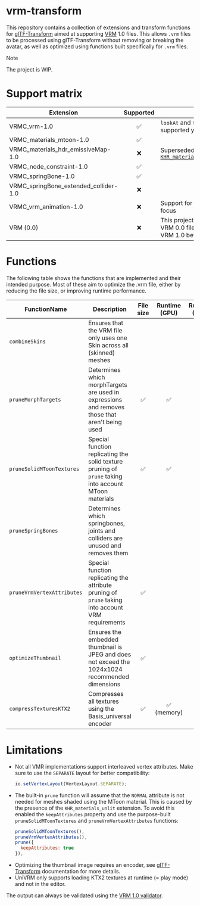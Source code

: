 # vrm-transform

This repository contains a collection of extensions and transform functions for [glTF-Transform](https://github.com/donmccurdy/glTF-Transform) aimed at supporting [VRM](https://vrm.dev/) 1.0 files. This allows `.vrm` files to be processed using glTF-Transform without removing or breaking the avatar, as well as optimized using functions built specifically for `.vrm` files.

> [!NOTE]
> The project is WIP.

# Support matrix

| Extension | Supported | Notes |
|-----------|:---------:|-------|
| VRMC_vrm-1.0 | ✅ | `lookAt` and `firstPerson` aren't supported yet |
| VRMC_materials_mtoon-1.0 | ✅ | |
| VRMC_materials_hdr_emissiveMap-1.0 | ❌ | Superseded by [`KHR_materials_emissive_strength`](https://github.com/KhronosGroup/glTF/blob/main/extensions/2.0/Khronos/KHR_materials_emissive_strength/README.md) |
| VRMC_node_constraint-1.0 | ✅ | |
| VRMC_springBone-1.0 | ✅ | |
| VRMC_springBone_extended_collider-1.0 | ❌ | |
| VRMC_vrm_animation-1.0 | ❌ | Support for `.vrma` files is not the focus |
| VRM (0.0) | ❌ | This project does not support VRM 0.0 files, convert them to VRM 1.0 beforehand |

# Functions

The following table shows the functions that are implemented and their intended purpose.
Most of these aim to optimize the .vrm file, either by reducing the file size, or improving runtime performance.

| FunctionName | Description | File size | Runtime (GPU) | Runtime (CPU) |
|--------------|-------------|:---------:|:-------------:|:-------------:|
| `combineSkins` | Ensures that the VRM file only uses one Skin across all (skinned) meshes | | | ✅ |
| `pruneMorphTargets` | Determines which morphTargets are used in expressions and removes those that aren't being used | ✅ | ✅ | |
| `pruneSolidMToonTextures` | Special function replicating the solid texture pruning of `prune` taking into account MToon materials | ✅ | ✅ | |
| `pruneSpringBones` | Determines which springbones, joints and colliders are unused and removes them |  | | ✅ |
| `pruneVrmVertexAttributes` | Special function replicating the attribute pruning of `prune` taking into account VRM requirements | ✅ | | |
| `optimizeThumbnail` | Ensures the embedded thumbnail is JPEG and does not exceed the 1024x1024 recommended dimensions | ✅ | | |
| `compressTexturesKTX2` | Compresses all textures using the Basis_universal encoder | ✅ | ✅ (memory) | |

# Limitations

* Not all VMR implementations support interleaved vertex attributes. Make sure to use the `SEPARATE` layout for better compatibility:
  ```js
  io.setVertexLayout(VertexLayout.SEPARATE);
  ```
* The built-in `prune` function will assume that the `NORMAL` attribute is not needed for meshes shaded using the MToon material. This is caused by the presence of the `KHR_materials_unlit` extension. To avoid this enabled the `keepAttributes` property and use the purpose-built `pruneSolidMToonTextures` and `pruneVrmVertexAttributes` functions:
  ```js
  pruneSolidMToonTextures(),
  pruneVrmVertexAttributes(),
  prune({
    keepAttributes: true
  }),
  ```
* Optimizing the thumbnail image requires an encoder, see [glTF-Transform](https://gltf-transform.dev/modules/functions/functions/compressTexture) documentation for more details.
* UniVRM only supports loading KTX2 textures at runtime (= play mode) and not in the editor.

The output can always be validated using the [VRM 1.0 validator](https://vrm-validator.fern.solutions/).